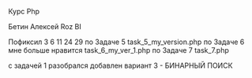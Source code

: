 Курс Php

Бетин Алексей
Roz BI

Пофиксил
3 6 11 24 29
по Задаче 5  task_5_my_version.php
по Задаче 6  мне больше нравится task_6_my_ver_1.php
по Задаче 7  task_7.php

с задачей 1 разобрался добавлен вариант 3 - БИНАРНЫЙ ПОИСК
